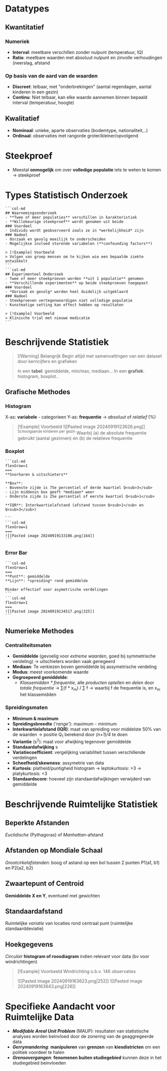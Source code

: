 # Datatypes
## Kwantitatief

### Numeriek

- **Interval**: meetbare verschillen zonder nulpunt (temperatuur, IQ)
- **Ratio**: meetbare waarden met absoluut nulpunt en zinvolle verhoudingen (neerslag, afstand

### Op basis van de aard van de waarden

- **Discreet**: telbaar, met "onderbrekingen" (aantal regendagen, aantal kinderen in een gezin)
- **Continu**: Niet telbaar, kan elke waarde aannemen binnen bepaald interval (temperatuur, hoogte)
## Kwalitatief

- **Nominaal**: unieke, aparte observaties (bodemtype, nationaliteit,..)
- **Ordinaal**: observaties met rangorde groter/kleiner/opvolgend
# Steekproef

- Meestal **onmogelijk** om over **volledige populatie** iets te weten te komen
	-> steekproef
# Types Statistisch Onderzoek
````col
```col-md
## Waarnemingsonderzoek
- **Twee of meer populaties** verschillen in karakteristiek
- **Willekeurige steekproef** wordt genomen uit beide
### Voordeel
- Individu wordt geobserveerd zoals ze in *werkelijkheid* zijn
### Nadeel
- Oorzaak en gevolg moeilijk te onderscheiden
- Mogelijkse invloed storende variabelen (**confounding factors**)

> [!Example] Voorbeeld
> Volgen van groep mensen om te kijken wie een bepaalde ziekte ontwikkelt
```
```col-md
## Experimenteel Onderzoek
- Twee of meer steekproeven worden **uit 1 populatie** genomen
- **Verschillende experimenten** op beide steekproeven toegepast
### Voordeel
- *Oorzaak en gevolg* worden heel duidelijk uitgeklaard
### Nadeel
- Steekproeven vertegenwoordigen niet volledige populatie
- Kunstmatige setting kan effect hebben op resultaten

> [!Example] Voorbeeld
> Klinische trial met nieuwe medicatie
```
````
# Beschrijvende Statistiek

> [!Warning] Belangrijk
> Begin altijd met samenvattingen van een dataset door kerncijfers en grafieken
> 
> In een **tabel**:  gemiddelde, min/max, mediaan...
> In een **grafiek**: histogram, boxplot..

## Grafische Methodes
### Histogram

X-as: **variabele** - categorieen
Y-as: **frequentie** 
	-> *absoluut* of *relatief* (%)

> [!Example] Voorbeeld
> ![[Pasted image 20240919123626.png]]
> <sup>Schoolgaande kinderen per gezin</sup>
> Waarbij (a) de absolute frequentie gebruikt (aantal gezinnen) en (b) de relatieve frequentie
### Boxplot

````col
```col-md
flexGrow=1
===
**Snorharen & uitschieters**

**Box**:
- Bovenste zijde is 75e percentiel of derde kwartiel Q<sub>3</sub>
- Lijn middenin box geeft *mediaan* weer
- Onderste zijde is 25e percentiel of eerste kwartiel Q<sub>1</sub>

**IQR**: Interkwartielafstand (afstand tussen Q<sub>1</sub> en Q<sub>3</sub>)

```
```col-md
flexGrow=1
===
![[Pasted image 20240919133106.png|164]]
```
````
### Error Bar
````col
```col-md
flexGrow=1
===
**Punt**: gemiddelde
**Lijn**: *spreiding* rond gemiddelde

Minder effectief voor asymetrische verdelingen
```
```col-md
flexGrow=1
===
![[Pasted image 20240919134517.png|325]]
```
````
## Numerieke Methodes
### Centraliteitsmaten

- **Gemiddelde** (gevoelig voor *extreme waarden*, goed bij symmetrische verdeling)
	-> uitschieters worden vaak genegeerd
- **Mediaan**: Te verkiezen boven gemiddelde bij assymetrische verdeling
- **Modus**: meest voorkomende waarde
- **Gegroepeerd gemiddelde**: 
	- *Klassemidden * frequentie*, alle *producten optellen* en *delen* door *totale frequentie*
		-> ∑(f * x<sub>m</sub>) / ∑ f
		-> waarbij f de frequentie is, en x<sub>m</sub> het klassemidden
### Spreidingsmaten

- **Minimum & maximum**
- **Spreidingsbreedte** (*'range'*): maximum - minimum
- **Interkwartielafstand (IQR)**: maat van spreiding voor middelste 50% van de waarden
	-> positie Q<sub>1</sub> berekend door *(n+1)/4* te doen
- **Variantie** (s<sup>2</sup>): maat voor afwijking tegenover gemiddelde
- **Standaardafwijking** s
- **Variatiecoefficient**: vergelijking variabiliteit tussen verschillende verdelingen
- **Scheefheid/skewness**: assymetrie van data
- **Kurtosis**: platheid/puntigheid histogram
	-> leptokurtosis: >3
	-> platykurtosis: <3
- **Standaardscore**: hoeveel zijn standaardafwijkingen verwijderd van gemiddelde
# Beschrijvende Ruimtelijke Statistiek
## Beperkte Afstanden
*Euclidische* (Pythagoras) of *Manhattan*-afstand
## Afstanden op Mondiale Schaal
*Grootcirkelafstanden*: boog of astand op een bol tussen 2 punten P1(a1, b1) en P2(a2, b2)
## Zwaartepunt of Centroid
**Gemiddelde X en Y**, eventueel met gewichten
## Standaardafstand
Ruimtelijke *variatie* van locaties rond centraal punt (ruimtelijke standaarddeviatie)
## Hoekgegevens
*Circulair* **histogram of roosdiagram** indien relevant voor data (bv voor windrichtingen)

> [!Example] Voorbeeld
> Windrichting o.b.v. 146 observaties
> 
> ![[Pasted image 20240919163623.png|252]] ![[Pasted image 20240919163643.png|226]]

# Specifieke Aandacht voor Ruimtelijke Data

- ***Modifable Areal Unit Problem*** (MAUP): resultaten van statistische analyses worden beïnvloed door de zonering van de geaggregeerde data
- ***Gerrymandering***:  **manipuleren** van **grenzen** van **kiesdistricten** om een politiek voordeel te halen
- ***Grensovergangen***: **fenomenen buiten studiegebied** kunnen deze in het studiegebied beinvloeden